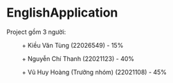 # EnglishApplication

Project gồm $3$ người:

$\qquad$ + Kiều Văn Tùng $(22026549)$ - $15\%$

$\qquad$ + Nguyễn Chí Thanh $(22021123)$ - $40\%$

$\qquad$ + Vũ Huy Hoàng (Trưởng nhóm) $(22021108)$ - $45\%$

